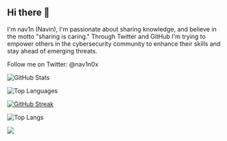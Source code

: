 ## Hi there 👋

I'm nav1n (Navin), I'm passionate about sharing knowledge, and believe in the motto "sharing is caring." Through Twitter and GitHub I'm trying to empower others in the cybersecurity community to enhance their skills and stay ahead of emerging threats.

Follow me on Twitter: @nav1n0x

![GitHub Stats](https://github-readme-stats.vercel.app/api?username=ifconfig-me&show_icons=true&theme=radical)

![Top Languages](https://github-readme-stats.vercel.app/api/top-langs/?username=ifconfig-me&layout=compact&theme=radical)

[![GitHub Streak](https://streak-stats.demolab.com/?user=ifconfig-me&theme=dark)](https://git.io/streak-stats)

![Top Langs](https://github-readme-stats.vercel.app/api/top-langs/?username=ifconfig-me&hide_progress=true)

![](https://komarev.com/ghpvc/?username=ifconfig-me&color=green)

<!--
**ifconfig-me/ifconfig-me** is a ✨ _special_ ✨ repository because its `README.md` (this file) appears on your GitHub profile.

Here are some ideas to get you started:

- 🔭 I’m currently working on ...
- 🌱 I’m currently learning ...
- 👯 I’m looking to collaborate on ...
- 🤔 I’m looking for help with ...
- 💬 Ask me about ...
- 📫 How to reach me: ...
- 😄 Pronouns: ...
- ⚡ Fun fact: ...
-->
